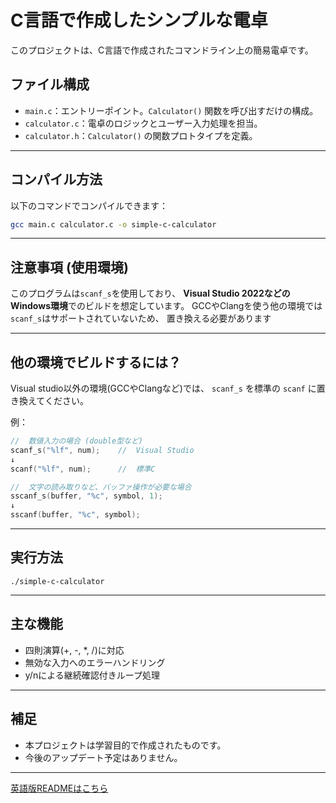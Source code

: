 ﻿# C言語で作成したシンプルな電卓

このプロジェクトは、C言語で作成されたコマンドライン上の簡易電卓です。

## ファイル構成

- `main.c`：エントリーポイント。`Calculator()` 関数を呼び出すだけの構成。
- `calculator.c`：電卓のロジックとユーザー入力処理を担当。
- `calculator.h`：`Calculator()` の関数プロトタイプを定義。
---

## コンパイル方法

以下のコマンドでコンパイルできます：

```bash
gcc main.c calculator.c -o simple-c-calculator
```
---

## 注意事項 (使用環境)

このプログラムは`scanf_s`を使用しており、
**Visual Studio 2022などのWindows環境**でのビルドを想定しています。
GCCやClangを使う他の環境では```scanf_s```はサポートされていないため、
置き換える必要があります

---

## 他の環境でビルドするには？

Visual studio以外の環境(GCCやClangなど)では、
`scanf_s` を標準の `scanf` に置き換えてください。

例：
```c
//	数値入力の場合 (double型など)
scanf_s("%lf", num);	//	Visual Studio
↓
scanf("%lf", num);		//	標準C

//	文字の読み取りなど、バッファ操作が必要な場合
sscanf_s(buffer, "%c", symbol, 1);
↓
sscanf(buffer, "%c", symbol);

```

---

## 実行方法

```
./simple-c-calculator
```
---

## 主な機能

- 四則演算(+, -, *, /)に対応
- 無効な入力へのエラーハンドリング
- y/nによる継続確認付きループ処理
---

## 補足

- 本プロジェクトは学習目的で作成されたものです。
- 今後のアップデート予定はありません。
---

[英語版READMEはこちら](README.md)